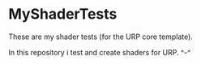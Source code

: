 # MyShaderTests
These are my shader tests (for the URP core template).

In this repository i test and create shaders for URP.
^-^
